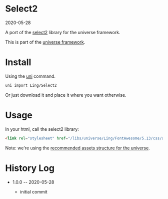 Select2
===========
2020-05-28



A port of the [select2](https://select2.org/) library for the universe framework.


This is part of the [universe framework](https://github.com/karayabin/universe-snapshot).


Install
==========
Using the [uni](https://github.com/lingtalfi/universe-naive-importer) command.
```bash
uni import Ling/Select2
```

Or just download it and place it where you want otherwise.




Usage
=========

In your html, call the select2 library:


```html 
<link rel="stylesheet" href="/libs/universe/Ling/FontAwesome/5.13/css/all.min.css">

```

Note: we're using the [recommended assets structure for the universe](https://github.com/lingtalfi/NotationFan/blob/master/universe-assets.md).







History Log
=============

- 1.0.0 -- 2020-05-28

    - initial commit